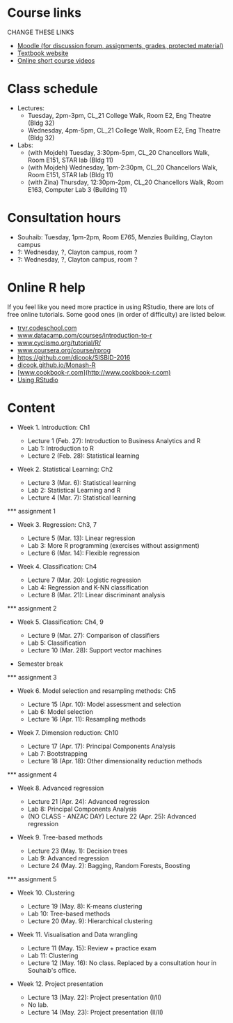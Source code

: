 
# Course links

CHANGE THESE LINKS

- [Moodle (for discussion forum, assignments, grades, protected material)](https://moodle.vle.monash.edu/course/view.php?id=42004)
- [Textbook website](http://www-bcf.usc.edu/~gareth/ISL/index.html)
- [Online short course videos](http://www.dataschool.io/15-hours-of-expert-machine-learning-videos/)

# Class schedule

- Lectures: 
	- Tuesday, 2pm-3pm, CL_21 College Walk, Room E2, Eng Theatre (Bldg 32)
	- Wednesday, 4pm-5pm, CL_21 College Walk, Room E2, Eng Theatre (Bldg 32)
- Labs: 
	- (with Mojdeh) Tuesday, 3:30pm-5pm, CL_20 Chancellors Walk, Room E151, STAR lab (Bldg 11)
	- (with Mojdeh) Wednesday, 1pm-2:30pm, CL_20 Chancellors Walk, Room E151, STAR lab (Bldg 11)
	- (with Zina) Thursday, 12:30pm-2pm, CL_20 Chancellors Walk, Room E163, Computer Lab 3 (Building 11)
	
# Consultation hours

- Souhaib: Tuesday, 1pm-2pm, Room E765, Menzies Building, Clayton campus
- ?: Wednesday, ?, Clayton campus, room ?
- ?: Wednesday, ?, Clayton campus, room ?

# Online R help

If you feel like you need more practice in using RStudio, there are lots of free online tutorials. Some good ones (in order of difficulty) are listed below.

- [tryr.codeschool.com](http://tryr.codeschool.com)
- www.datacamp.com/courses/introduction-to-r
- www.cyclismo.org/tutorial/R/
- www.coursera.org/course/rprog
- https://github.com/dicook/SISBID-2016 
- [dicook.github.io/Monash-R](http://dicook.github.io/Monash-R)
- [www.cookbook-r.com](http://www.cookbook-r.com)
- [Using RStudio](https://support.rstudio.com/hc/en-us/categories/200035113-Documentation)


# Content

- Week 1. Introduction: Ch1
	- Lecture 1 (Feb. 27): Introduction to Business Analytics and R 
	- Lab 1: Introduction to R 
	- Lecture 2 (Feb. 28): Statistical learning 
	
- Week 2. Statistical Learning: Ch2
	- Lecture 3 (Mar. 6): Statistical learning 
	- Lab 2: Statistical Learning and R 
	- Lecture 4 (Mar. 7): Statistical learning 

*** assignment 1
- Week 3. Regression: Ch3, 7
	- Lecture 5 (Mar. 13): Linear regression 
	- Lab 3: More R programming (exercises without assignment) 
	- Lecture 6 (Mar. 14): Flexible regression 
	
- Week 4. Classification: Ch4
	- Lecture 7 (Mar. 20): Logistic regression 
	- Lab 4: Regression and K-NN classification 
	- Lecture 8 (Mar. 21): Linear discriminant analysis 

*** assignment 2	
- Week 5. Classification: Ch4, 9 
	- Lecture 9 (Mar. 27): Comparison of classifiers 
	- Lab 5: Classification 
	- Lecture 10 (Mar. 28): Support vector machines 

- Semester break		

*** assignment 3
		
- Week 6. Model selection and resampling methods: Ch5
	- Lecture 15 (Apr. 10): Model assessment and selection 
	- Lab 6: Model selection 
	- Lecture 16 (Apr. 11): Resampling methods 
	
- Week 7. Dimension reduction: Ch10
	- Lecture 17 (Apr. 17): Principal Components Analysis  
	- Lab 7: Bootstrapping 
	- Lecture 18 (Apr. 18): Other dimensionality reduction methods 

*** assignment 4
	
- Week 8. Advanced regression
	- Lecture 21 (Apr. 24): Advanced regression 
	- Lab 8: Principal Components Analysis 
	- (NO CLASS - ANZAC DAY) Lecture 22 (Apr. 25): Advanced regression
			
	
- Week 9. Tree-based methods
	- Lecture 23 (May. 1): Decision trees 
	- Lab 9: Advanced regression 
	-  Lecture 24 (May. 2): Bagging, Random Forests, Boosting 
	
*** assignment 5

- Week 10. Clustering
	- Lecture 19 (May. 8): K-means clustering 
	- Lab 10: Tree-based methods 
	- Lecture 20 (May. 9): Hierarchical clustering
	
- Week 11. Visualisation and Data wrangling
	- Lecture 11 (May. 15): Review + practice exam 
	- Lab 11:  Clustering 
	- Lecture 12 (May. 16): No class. Replaced by a consultation hour in Souhaib's office.
	
- Week 12. Project presentation
	- Lecture 13 (May. 22): Project presentation (I/II)
	- No lab.
	- Lecture 14 (May. 23): Project presentation (II/II)
	


	
